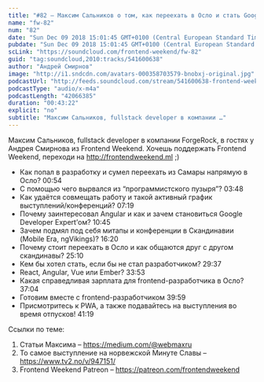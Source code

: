 ```yaml
---
title: "#82 – Максим Сальников о том, как переехать в Осло и стать Google Developer Expert'ом"
name: "fw-82"
num: "82"
date: "Sun Dec 09 2018 15:01:45 GMT+0100 (Central European Standard Time)"
pubdate: "Sun Dec 09 2018 15:01:45 GMT+0100 (Central European Standard Time)"
scLink: "https://soundcloud.com/frontend-weekend/fw-82"
guid: "tag:soundcloud,2010:tracks/541600638"
author: "Андрей Смирнов"
image: "http://i1.sndcdn.com/avatars-000358703579-bnobxj-original.jpg"
podcastUrl: "http://feeds.soundcloud.com/stream/541600638-frontend-weekend-fw-82.m4a"
podcastType: "audio/x-m4a"
podcastLength: "42066385"
duration: "00:43:22"
explicit: "no"
subtitle: "Максим Сальников, fullstack developer в компании …"
---
```

Максим Сальников, fullstack developer в компании ForgeRock, в гостях у Андрея Смирнова из Frontend Weekend. Хочешь поддержать Frontend Weekend, переходи на http://frontendweekend.ml ;)

- Как попал в разработку и сумел переехать из Самары напрямую в Осло? 00:54
- С помощью чего вырвался из “программистского пузыря”? 03:48
- Как удаётся совмещать работу и такой активный график выступлений/конференций? 07:19
- Почему заинтересовал Angular и как и зачем становиться Google Developer Expert’ом? 10:45
- Зачем подмял под себя митапы и конференции в Скандинавии (Mobile Era, ngVikings)? 16:20
- Почему стоит переехать в Осло и как общаются друг с другом скандинавы? 25:10
- Кем бы хотел стать, если бы не стал разработчиком? 29:37
- React, Angular, Vue или Ember? 33:53
- Какая справедливая зарплата для frontend-разработчика в Осло? 37:04
- Готовим вместе с frontend-разработчиком 39:59
- Присмотритесь к PWA, а также подавайтесь на выступления во время отпусков! 41:19

Ссылки по теме:
1) Статьи Максима – https://medium.com/@webmaxru
2) То самое выступление на норвежской Минуте Славы – https://www.tv2.no/v/947151/
3) Frontend Weekend Patreon – https://patreon.com/frontendweekend
